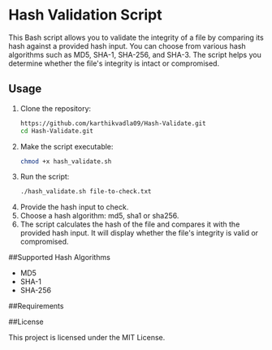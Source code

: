# Hash Validation Script

This Bash script allows you to validate the integrity of a file by comparing its hash against a provided hash input. You can choose from various hash algorithms such as MD5, SHA-1, SHA-256, and SHA-3. The script helps you determine whether the file's integrity is intact or compromised.

## Usage

1. Clone the repository:
   ```bash
   https://github.com/karthikvadla09/Hash-Validate.git
   cd Hash-Validate.git
   ```
2. Make the script executable:
   ```bash
   chmod +x hash_validate.sh
   ```
3. Run the script:
   ```bash
   ./hash_validate.sh file-to-check.txt
   ```
4. Provide the hash input to check.
5. Choose a hash algorithm: md5, sha1 or sha256.
6. The script calculates the hash of the file and compares it with the provided hash input. It will display whether the file's integrity is valid or compromised.

##Supported Hash Algorithms

* MD5
* SHA-1
* SHA-256

##Requirements

##License

This project is licensed under the MIT License.
